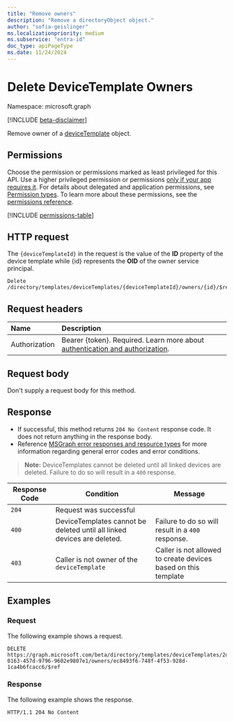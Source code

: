 ```yaml
---
title: "Remove owners"
description: "Remove a directoryObject object."
author: "sofia-geislinger"
ms.localizationpriority: medium
ms.subservice: "entra-id"
doc_type: apiPageType
ms.date: 11/24/2024
---
```


# Delete DeviceTemplate Owners

Namespace: microsoft.graph

[!INCLUDE [beta-disclaimer](../../includes/beta-disclaimer.md)]

Remove owner of a [deviceTemplate](../resources/devicetemplate.md) object.

## Permissions

Choose the permission or permissions marked as least privileged for this API. Use a higher privileged permission or permissions [only if your app requires it](/graph/permissions-overview#best-practices-for-using-microsoft-graph-permissions). For details about delegated and application permissions, see [Permission types](/graph/permissions-overview#permission-types). To learn more about these permissions, see the [permissions reference](/graph/permissions-reference).

<!-- {
  "blockType": "permissions",
  "name": "devicetemplate-delete-owners-permissions"
}
-->
[!INCLUDE [permissions-table](../includes/permissions/devicetemplate-delete-owners-permissions.md)]

## HTTP request

The `{deviceTemplateId}` in the request is the value of the **ID** property of the device template while {id} represents the **OID** of the owner service principal.
<!-- { "blockType": "ignored" } -->
```http
Delete /directory/templates/deviceTemplates/{deviceTemplateId}/owners/{id}/$ref
```

## Request headers

|Name|Description|
|:---|:---|
|Authorization|Bearer {token}. Required. Learn more about [authentication and authorization](/graph/auth/auth-concepts).|

## Request body

Don't supply a request body for this method.

## Response

- If successful, this method returns `204 No Content` response code. It does not return anything in the response body.
- Reference [MSGraph error responses and resource types](/graph/errors) for more information regarding general error codes and error conditions.

> **Note:** DeviceTemplates cannot be deleted until all linked devices are deleted. Failure to do so will result in a `400` response.


|Response Code|Condition|Message|
|-|-|-|
|`204` | Request was successful ||
|`400` | DeviceTemplates cannot be deleted until all linked devices are deleted. | Failure to do so will result in a `400` response. |
|`403` | Caller is not owner of the `deviceTemplate`| Caller is not allowed to create devices based on this template|

## Examples

### Request

The following example shows a request.
<!-- {
  "blockType": "request",
  "name": "delete_owners_from_devicetemplate"
}
-->
``` http
DELETE https://graph.microsoft.com/beta/directory/templates/deviceTemplates/2d62b12a-0163-457d-9796-9602e9807e1/owners/ec8493f6-748f-4f53-928d-1ca4b6fcacc6/$ref
```

### Response

The following example shows the response.
<!-- {
  "blockType": "response",
  "truncated": true
}
-->
``` http
HTTP/1.1 204 No Content
```
